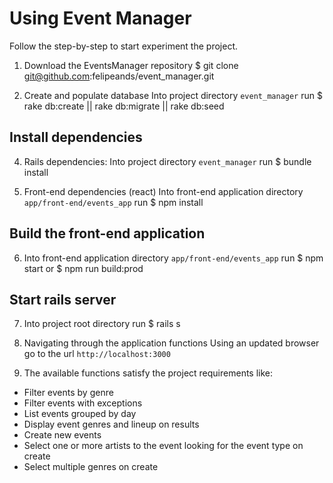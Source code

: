 # Using Event Manager

Follow the step-by-step to start experiment the project.

1. Download the EventsManager repository
$ git clone git@github.com:felipeands/event_manager.git

2. Create and populate database
Into project directory `event_manager` run
$ rake db:create || rake db:migrate || rake db:seed

## Install dependencies

4. Rails dependencies: 
Into project directory `event_manager` run
$ bundle install

5. Front-end dependencies (react)
Into front-end application directory `app/front-end/events_app` run
$ npm install

## Build the front-end application

6. Into front-end application directory `app/front-end/events_app` run
$ npm start
or
$ npm run build:prod

## Start rails server

7. Into project root directory run
$ rails s

8. Navigating through the application functions
Using an updated browser go to the url `http://localhost:3000`

9. The available functions satisfy the project requirements like:
- Filter events by genre
- Filter events with exceptions
- List events grouped by day
- Display event genres and lineup on results
- Create new events
- Select one or more artists to the event looking for the event type on create
- Select multiple genres on create

